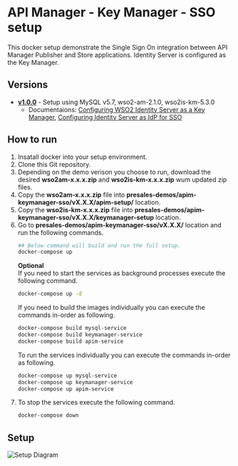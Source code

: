 # API Manager - Key Manager - SSO setup
This docker setup demonstrate the Single Sign On integration between API Manager Publisher and Store applications. Identity Server is configured as the Key Manager. 

## Versions
* [**v1.0.0**](v1.0.0) - Setup using MySQL v5.7, wso2-am-2.1.0, wso2is-km-5.3.0
  * Documentaions: [Configuring WSO2 Identity Server as a Key Manager](https://docs.wso2.com/display/AM210/Configuring+WSO2+Identity+Server+as+a+Key+Manager), [Configuring Identity Server as IdP for SSO](https://docs.wso2.com/display/AM200/Configuring+Identity+Server+as+IdP+for+SSO)

## How to run
1. Insatall docker into your setup environment.
2. Clone this Git repository.
3. Depending on the demo verison you choose to run, download the desired **wso2am-x.x.x.zip** and **wso2is-km-x.x.x.zip** wum updated zip files.
4. Copy the **wso2am-x.x.x.zip** file into **presales-demos/apim-keymanager-sso/vX.X.X/apim-setup/** location.
5. Copy the **wso2is-km-x.x.x.zip** file into **presales-demos/apim-keymanager-sso/vX.X.X/keymanager-setup** location.
6. Go to **presales-demos/apim-keymanager-sso/vX.X.X/** location and run the following commands.
    ```bash
    ## Below command will build and run the full setup.
    docker-compose up
    ```
    **Optional**  
    If you need to start the services as background processes execute the following command.
    ```bash
    docker-compose up -d
    ```
    If you need to build the images individually you can execute the commands in-order as following.
    ```bash
    docker-compose build mysql-service
    docker-compose build keymanager-service
    docker-compose build apim-service
    ```
    To run the services individually you can execute the commands in-order as following.
    ```bash
    docker-compose up mysql-service
    docker-compose up keymanager-service
    docker-compose up apim-service
    ```
7. To stop the services execute the following command. 
    ```bash
    docker-compose down
    ```
## Setup 
![Setup Diagram](https://docs.wso2.com/download/attachments/46893234/image2015-7-20%2012%3A36%3A1.png?version=1&modificationDate=1437420950000&api=v2 "Setup Diagram")